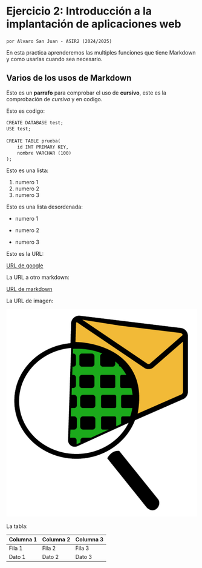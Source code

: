# Ejercicio 2: Introducción a la implantación de aplicaciones web
`por Alvaro San Juan - ASIR2 (2024/2025)`

En esta practica aprenderemos las multiples funciones que tiene Markdown y como usarlas cuando sea necesario.

## Varios de los usos de Markdown

Esto es un **parrafo** para comprobar el uso de **cursivo**, este es la comprobación de *cursiva* y en codigo.

Esto es codigo:
```
CREATE DATABASE test;
USE test;

CREATE TABLE prueba(
    id INT PRIMARY KEY,
    nombre VARCHAR (100)
);
```
Esto es una lista:
1. numero 1
2. numero 2
3. numero 3

Esto es una lista desordenada:
- numero 1
* numero 2
- numero 3

Esto es la URL:

[URL de google](https://www.google.es/)

La URL a otro markdown:

[URL de markdown](https://github.com/AlvaroSanJuan20/prueba_Alvaro/blob/master/ejercicio1.md)

La URL de imagen:

![URL de imagen](https://github.com/AlvaroSanJuan20/prueba2_Alvaro/blob/master/GitHubImages/Cisco-Packet-Tracer.png)

La tabla:

| Columna 1 | Columna 2 | Columna 3 | 
|-----------|-----------|-----------| 
|  Fila 1   |  Fila 2   |  Fila 3   |
|  Dato 1   |  Dato 2   |  Dato 3   |
